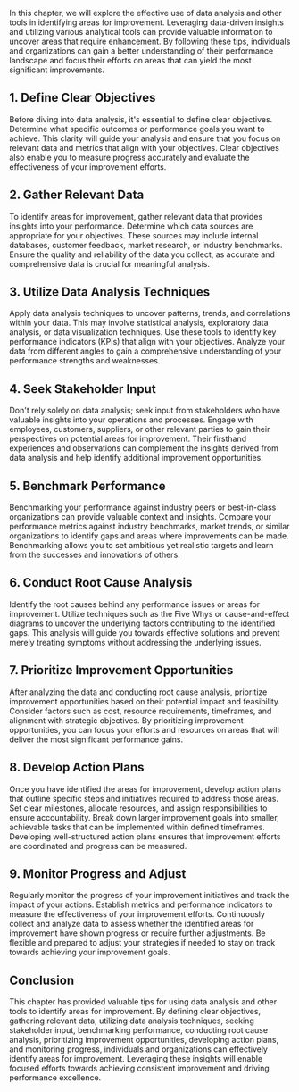 
In this chapter, we will explore the effective use of data analysis and other tools in identifying areas for improvement. Leveraging data-driven insights and utilizing various analytical tools can provide valuable information to uncover areas that require enhancement. By following these tips, individuals and organizations can gain a better understanding of their performance landscape and focus their efforts on areas that can yield the most significant improvements.

**1. Define Clear Objectives**
------------------------------

Before diving into data analysis, it's essential to define clear objectives. Determine what specific outcomes or performance goals you want to achieve. This clarity will guide your analysis and ensure that you focus on relevant data and metrics that align with your objectives. Clear objectives also enable you to measure progress accurately and evaluate the effectiveness of your improvement efforts.

**2. Gather Relevant Data**
---------------------------

To identify areas for improvement, gather relevant data that provides insights into your performance. Determine which data sources are appropriate for your objectives. These sources may include internal databases, customer feedback, market research, or industry benchmarks. Ensure the quality and reliability of the data you collect, as accurate and comprehensive data is crucial for meaningful analysis.

**3. Utilize Data Analysis Techniques**
---------------------------------------

Apply data analysis techniques to uncover patterns, trends, and correlations within your data. This may involve statistical analysis, exploratory data analysis, or data visualization techniques. Use these tools to identify key performance indicators (KPIs) that align with your objectives. Analyze your data from different angles to gain a comprehensive understanding of your performance strengths and weaknesses.

**4. Seek Stakeholder Input**
-----------------------------

Don't rely solely on data analysis; seek input from stakeholders who have valuable insights into your operations and processes. Engage with employees, customers, suppliers, or other relevant parties to gain their perspectives on potential areas for improvement. Their firsthand experiences and observations can complement the insights derived from data analysis and help identify additional improvement opportunities.

**5. Benchmark Performance**
----------------------------

Benchmarking your performance against industry peers or best-in-class organizations can provide valuable context and insights. Compare your performance metrics against industry benchmarks, market trends, or similar organizations to identify gaps and areas where improvements can be made. Benchmarking allows you to set ambitious yet realistic targets and learn from the successes and innovations of others.

**6. Conduct Root Cause Analysis**
----------------------------------

Identify the root causes behind any performance issues or areas for improvement. Utilize techniques such as the Five Whys or cause-and-effect diagrams to uncover the underlying factors contributing to the identified gaps. This analysis will guide you towards effective solutions and prevent merely treating symptoms without addressing the underlying issues.

**7. Prioritize Improvement Opportunities**
-------------------------------------------

After analyzing the data and conducting root cause analysis, prioritize improvement opportunities based on their potential impact and feasibility. Consider factors such as cost, resource requirements, timeframes, and alignment with strategic objectives. By prioritizing improvement opportunities, you can focus your efforts and resources on areas that will deliver the most significant performance gains.

**8. Develop Action Plans**
---------------------------

Once you have identified the areas for improvement, develop action plans that outline specific steps and initiatives required to address those areas. Set clear milestones, allocate resources, and assign responsibilities to ensure accountability. Break down larger improvement goals into smaller, achievable tasks that can be implemented within defined timeframes. Developing well-structured action plans ensures that improvement efforts are coordinated and progress can be measured.

**9. Monitor Progress and Adjust**
----------------------------------

Regularly monitor the progress of your improvement initiatives and track the impact of your actions. Establish metrics and performance indicators to measure the effectiveness of your improvement efforts. Continuously collect and analyze data to assess whether the identified areas for improvement have shown progress or require further adjustments. Be flexible and prepared to adjust your strategies if needed to stay on track towards achieving your improvement goals.

**Conclusion**
--------------

This chapter has provided valuable tips for using data analysis and other tools to identify areas for improvement. By defining clear objectives, gathering relevant data, utilizing data analysis techniques, seeking stakeholder input, benchmarking performance, conducting root cause analysis, prioritizing improvement opportunities, developing action plans, and monitoring progress, individuals and organizations can effectively identify areas for improvement. Leveraging these insights will enable focused efforts towards achieving consistent improvement and driving performance excellence.
